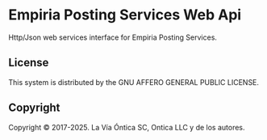 ﻿# Empiria Posting Services Web Api

Http/Json web services interface for Empiria Posting Services.

## License

This system is distributed by the GNU AFFERO GENERAL PUBLIC LICENSE.

## Copyright

Copyright © 2017-2025. La Vía Óntica SC, Ontica LLC y de los autores.
